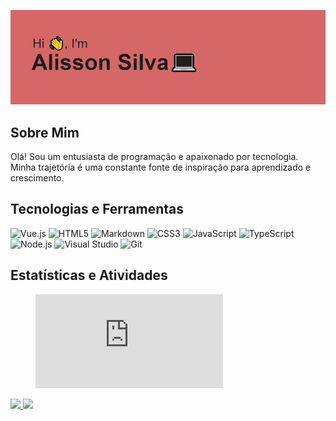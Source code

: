 ![Banner](https://github.com/AlissonSProjects/AlissonSProjects/blob/main/Image/img.png?raw=true)

## Sobre Mim
Olá! Sou um entusiasta de programação e apaixonado por tecnologia. Minha trajetória é uma constante fonte de inspiração para aprendizado e crescimento.


## Tecnologias e Ferramentas

![Vue.js](https://img.shields.io/badge/-Vue.js-4FC08D?logo=vue.js&logoColor=white&style=flat)
![HTML5](https://img.shields.io/badge/-HTML5-E34F26?logo=html5&logoColor=white&style=flat)
![Markdown](https://img.shields.io/badge/-Markdown-000000?logo=markdown&logoColor=white&style=flat)
![CSS3](https://img.shields.io/badge/-CSS3-1572B6?logo=css3&logoColor=white&style=flat)
![JavaScript](https://img.shields.io/badge/-JavaScript-F7DF1E?logo=javascript&logoColor=black&style=flat)
![TypeScript](https://img.shields.io/badge/-TypeScript-3178C6?logo=typescript&logoColor=white&style=flat)
![Node.js](https://img.shields.io/badge/-Node.js-339933?logo=node.js&logoColor=white&style=flat)
![Visual Studio](https://img.shields.io/badge/-Visual%20Studio-5C2D91?logo=visual%20studio&logoColor=white&style=flat)
![Git](https://img.shields.io/badge/-Git-F05032?logo=git&logoColor=white&style=flat)

## Estatísticas e Atividades

<figure>
  <embed src="https://wakatime.com/share/@AlissonSProjects/2346b607-dd68-4d4f-b937-2b27245b46ff.svg"></embed>
</figure>

<div>
  <a href="https://github.com/AlissonSProjects">
    <img loading="lazy" height="180em" src="https://github-readme-stats.vercel.app/api?username=AlissonSProjects&show_icons=true&theme=dracula&include_all_commits=true&count_private=true"/>
    <img loading="lazy" height="180em" src="https://github-readme-stats.vercel.app/api/top-langs/?username=AlissonSProjects&layout=compact&langs_count=7&theme=dracula"/>
  </a>
</div>
